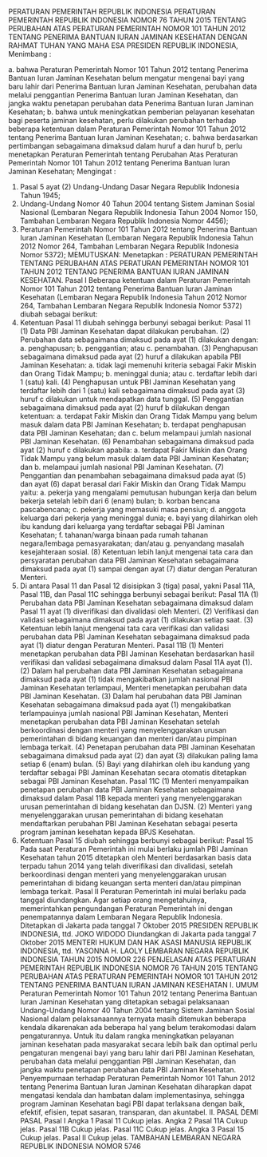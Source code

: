  PERATURAN PEMERINTAH REPUBLIK INDONESIA PERATURAN PEMERINTAH REPUBLIK INDONESIA NOMOR 76 TAHUN 2015 TENTANG PERUBAHAN ATAS PERATURAN PEMERINTAH NOMOR 101 TAHUN 2012 TENTANG PENERIMA BANTUAN IURAN JAMINAN KESEHATAN
DENGAN RAHMAT TUHAN YANG MAHA ESA PRESIDEN REPUBLIK INDONESIA,
Menimbang :

a. bahwa Peraturan Pemerintah Nomor 101 Tahun 2012 tentang Penerima Bantuan Iuran Jaminan Kesehatan belum mengatur mengenai bayi yang baru lahir dari Penerima Bantuan Iuran Jaminan Kesehatan, perubahan data melalui penggantian Penerima Bantuan Iuran Jaminan Kesehatan, dan jangka waktu penetapan perubahan data Penerima Bantuan Iuran Jaminan Kesehatan;
b. bahwa untuk meningkatkan pemberian pelayanan kesehatan bagi peserta jaminan kesehatan, perlu dilakukan perubahan terhadap beberapa ketentuan dalam Peraturan Pemerintah Nomor 101 Tahun 2012 tentang Penerima Bantuan Iuran Jaminan Kesehatan;
c. bahwa berdasarkan pertimbangan sebagaimana dimaksud dalam huruf a dan huruf b, perlu menetapkan Peraturan Pemerintah tentang Perubahan Atas Peraturan Pemerintah Nomor 101 Tahun 2012 tentang Penerima Bantuan Iuran Jaminan Kesehatan;
Mengingat :

1. Pasal 5 ayat (2) Undang-Undang Dasar Negara Republik Indonesia Tahun 1945;
2. Undang-Undang Nomor 40 Tahun 2004 tentang Sistem Jaminan Sosial Nasional (Lembaran Negara Republik Indonesia Tahun 2004 Nomor 150, Tambahan Lembaran Negara Republik Indonesia Nomor 4456);
3. Peraturan Pemerintah Nomor 101 Tahun 2012 tentang Penerima Bantuan Iuran Jaminan Kesehatan (Lembaran Negara Republik Indonesia Tahun 2012 Nomor 264, Tambahan Lembaran Negara Republik Indonesia Nomor 5372);
MEMUTUSKAN:
 Menetapkan : PERATURAN PEMERINTAH TENTANG PERUBAHAN ATAS PERATURAN PEMERINTAH NOMOR 101 TAHUN 2012 TENTANG PENERIMA BANTUAN IURAN JAMINAN KESEHATAN.
Pasal I
Beberapa ketentuan dalam Peraturan Pemerintah Nomor 101 Tahun 2012 tentang Penerima Bantuan Iuran Jaminan Kesehatan (Lembaran Negara Republik Indonesia Tahun 2012 Nomor 264, Tambahan Lembaran Negara Republik Indonesia Nomor 5372) diubah sebagai berikut:
1. Ketentuan Pasal 11 diubah sehingga berbunyi sebagai berikut:
Pasal 11
(1) Data PBI Jaminan Kesehatan dapat dilakukan perubahan.
(2) Perubahan data sebagaimana dimaksud pada ayat (1) dilakukan dengan:
a. penghapusan;
b. penggantian; atau
c. penambahan.
(3) Penghapusan sebagaimana dimaksud pada ayat (2) huruf a dilakukan apabila PBI Jaminan Kesehatan:
a. tidak lagi memenuhi kriteria sebagai Fakir Miskin dan Orang Tidak Mampu;
b. meninggal dunia; atau
c. terdaftar lebih dari 1 (satu) kali.
(4) Penghapusan untuk PBI Jaminan Kesehatan yang terdaftar lebih dari 1 (satu) kali sebagaimana dimaksud pada ayat (3) huruf c dilakukan untuk mendapatkan data tunggal.
(5) Penggantian sebagaimana dimaksud pada ayat (2) huruf b dilakukan dengan ketentuan:
a. terdapat Fakir Miskin dan Orang Tidak Mampu yang belum masuk dalam data PBI Jaminan Kesehatan;
b. terdapat penghapusan data PBI Jaminan Kesehatan; dan
c. belum melampaui jumlah nasional PBI Jaminan Kesehatan.
(6) Penambahan sebagaimana dimaksud pada ayat (2) huruf c dilakukan apabila:
a. terdapat Fakir Miskin dan Orang Tidak Mampu yang belum masuk dalam data PBI Jaminan Kesehatan; dan
b. melampaui jumlah nasional PBI Jaminan Kesehatan.
(7) Penggantian dan penambahan sebagaimana dimaksud pada ayat (5) dan ayat (6) dapat berasal dari Fakir Miskin dan Orang Tidak Mampu yaitu:
a. pekerja yang mengalami pemutusan hubungan kerja dan belum bekerja setelah lebih dari 6 (enam) bulan;
b. korban bencana pascabencana;
c. pekerja yang memasuki masa pensiun;
d. anggota keluarga dari pekerja yang meninggal dunia;
e. bayi yang dilahirkan oleh ibu kandung dari keluarga yang terdaftar sebagai PBI Jaminan Kesehatan;
f. tahanan/warga binaan pada rumah tahanan negara/lembaga pemasyarakatan; dan/atau
g. penyandang masalah kesejahteraan sosial.
(8) Ketentuan lebih lanjut mengenai tata cara dan persyaratan perubahan data PBI Jaminan Kesehatan sebagaimana dimaksud pada ayat (1) sampai dengan ayat (7) diatur dengan Peraturan Menteri.
2. Di antara Pasal 11 dan Pasal 12 disisipkan 3 (tiga) pasal, yakni Pasal 11A, Pasal 11B, dan Pasal 11C sehingga berbunyi sebagai berikut:
Pasal 11A
(1) Perubahan data PBI Jaminan Kesehatan sebagaimana dimaksud dalam Pasal 11 ayat (1) diverifikasi dan divalidasi oleh Menteri.
(2) Verifikasi dan validasi sebagaimana dimaksud pada ayat (1) dilakukan setiap saat.
(3) Ketentuan lebih lanjut mengenai tata cara verifikasi dan validasi perubahan data PBI Jaminan Kesehatan sebagaimana dimaksud pada ayat (1) diatur dengan Peraturan Menteri.
Pasal 11B
(1) Menteri menetapkan perubahan data PBI Jaminan Kesehatan berdasarkan hasil verifikasi dan validasi sebagaimana dimaksud dalam Pasal 11A ayat (1).
(2) Dalam hal perubahan data PBI Jaminan Kesehatan sebagaimana dimaksud pada ayat (1) tidak mengakibatkan jumlah nasional PBI Jaminan Kesehatan terlampaui, Menteri menetapkan perubahan data PBI Jaminan Kesehatan.
(3) Dalam hal perubahan data PBI Jaminan Kesehatan sebagaimana dimaksud pada ayat (1) mengakibatkan terlampauinya jumlah nasional PBI Jaminan Kesehatan, Menteri menetapkan perubahan data PBI Jaminan Kesehatan setelah berkoordinasi dengan menteri yang menyelenggarakan urusan pemerintahan di bidang keuangan dan menteri dan/atau pimpinan lembaga terkait.
(4) Penetapan perubahan data PBI Jaminan Kesehatan sebagaimana dimaksud pada ayat (2) dan ayat (3) dilakukan paling lama setiap 6 (enam) bulan.
(5) Bayi yang dilahirkan oleh ibu kandung yang terdaftar sebagai PBI Jaminan Kesehatan secara otomatis ditetapkan sebagai PBI Jaminan Kesehatan.
Pasal 11C
(1) Menteri menyampaikan penetapan perubahan data PBI Jaminan Kesehatan sebagaimana dimaksud dalam Pasal 11B kepada menteri yang menyelenggarakan urusan pemerintahan di bidang kesehatan dan DJSN.
(2) Menteri yang menyelenggarakan urusan pemerintahan di bidang kesehatan mendaftarkan perubahan PBI Jaminan Kesehatan sebagai peserta program jaminan kesehatan kepada BPJS Kesehatan.
3. Ketentuan Pasal 15 diubah sehingga berbunyi sebagai berikut:
Pasal 15
Pada saat Peraturan Pemerintah ini mulai berlaku jumlah PBI Jaminan Kesehatan tahun 2015 ditetapkan oleh Menteri berdasarkan basis data terpadu tahun 2014 yang telah diverifikasi dan divalidasi, setelah berkoordinasi dengan menteri yang menyelenggarakan urusan pemerintahan di bidang keuangan serta menteri dan/atau pimpinan lembaga terkait.
Pasal II
Peraturan Pemerintah ini mulai berlaku pada tanggal diundangkan.
Agar setiap orang mengetahuinya, memerintahkan pengundangan Peraturan Pemerintah ini dengan penempatannya dalam Lembaran Negara Republik Indonesia. Ditetapkan di Jakarta pada tanggal 7 Oktober 2015 PRESIDEN REPUBLIK INDONESIA, ttd. JOKO WIDODO Diundangkan di Jakarta pada tanggal 7 Oktober 2015 MENTERI HUKUM DAN HAK ASASI MANUSIA REPUBLIK INDONESIA, ttd. YASONNA H. LAOLY LEMBARAN NEGARA REPUBLIK INDONESIA TAHUN 2015 NOMOR 226 PENJELASAN ATAS PERATURAN PEMERINTAH REPUBLIK INDONESIA NOMOR 76 TAHUN 2015 TENTANG PERUBAHAN ATAS PERATURAN PEMERINTAH NOMOR 101 TAHUN 2012 TENTANG PENERIMA BANTUAN IURAN JAMINAN KESEHATAN I. UMUM Peraturan Pemerintah Nomor 101 Tahun 2012 tentang Penerima Bantuan Iuran Jaminan Kesehatan yang ditetapkan sebagai pelaksanaan Undang-Undang Nomor 40 Tahun 2004 tentang Sistem Jaminan Sosial Nasional dalam pelaksanaannya ternyata masih ditemukan beberapa kendala dikarenakan ada beberapa hal yang belum terakomodasi dalam pengaturannya. Untuk itu dalam rangka meningkatkan pelayanan jaminan kesehatan pada masyarakat secara lebih baik dan optimal perlu pengaturan mengenai bayi yang baru lahir dari PBI Jaminan Kesehatan, perubahan data melalui penggantian PBI Jaminan Kesehatan, dan jangka waktu penetapan perubahan data PBI Jaminan Kesehatan. Penyempurnaan terhadap Peraturan Pemerintah Nomor 101 Tahun 2012 tentang Penerima Bantuan Iuran Jaminan Kesehatan diharapkan dapat mengatasi kendala dan hambatan dalam implementasinya, sehingga program Jaminan Kesehatan bagi PBI dapat terlaksana dengan baik, efektif, efisien, tepat sasaran, transparan, dan akuntabel. II. PASAL DEMI PASAL
Pasal I
Angka 1
Pasal 11
Cukup jelas. Angka 2
Pasal 11A
Cukup jelas.
Pasal 11B
Cukup jelas.
Pasal 11C
Cukup jelas. Angka 3
Pasal 15
Cukup jelas.
Pasal II
Cukup jelas. TAMBAHAN LEMBARAN NEGARA REPUBLIK INDONESIA NOMOR 5746